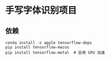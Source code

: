 # 手写字体识别项目

## 依赖

```shell
conda install -c apple tensorflow-deps
pip install tensorflow-macos
pip install tensorflow-metal  # 启用 GPU 加速
```
